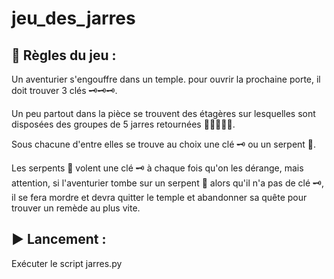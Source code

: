 # jeu_des_jarres
## 🎲 Règles du jeu : 
Un aventurier s'engouffre dans un temple. pour ouvrir la prochaine porte, il doit trouver 3 clés 🗝️🗝️🗝️. 

Un peu partout dans la pièce se trouvent des étagères sur lesquelles sont disposées des groupes de 5 jarres retournées 🏺🏺🏺🏺🏺. 

Sous chacune d'entre elles se trouve au choix une clé 🗝️ ou un serpent 🐍.

Les serpents 🐍 volent une clé 🗝️ à chaque fois qu'on les dérange, mais attention, si l'aventurier tombe sur un serpent 🐍 alors qu'il n'a pas de clé 🗝️, il se fera mordre et devra quitter le temple et abandonner sa quête pour trouver un remède au plus vite.

## ▶️ Lancement : 
Exécuter le script jarres.py
